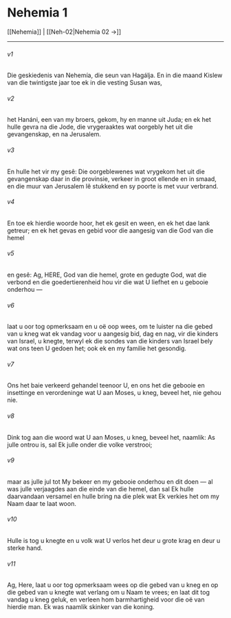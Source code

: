 # Nehemia 1

[[Nehemia]] | [[Neh-02|Nehemia 02 →]]
***

###### v1
Die geskiedenis van Nehemía, die seun van Hagálja. En in die maand Kislew van die twintigste jaar toe ek in die vesting Susan was, 
###### v2
het Hanáni, een van my broers, gekom, hy en manne uit Juda; en ek het hulle gevra na die Jode, die vrygeraaktes wat oorgebly het uit die gevangenskap, en na Jerusalem. 
###### v3
En hulle het vir my gesê: Die oorgeblewenes wat vrygekom het uit die gevangenskap daar in die provinsie, verkeer in groot ellende en in smaad, en die muur van Jerusalem lê stukkend en sy poorte is met vuur verbrand. 
###### v4
En toe ek hierdie woorde hoor, het ek gesit en ween, en ek het dae lank getreur; en ek het gevas en gebid voor die aangesig van die God van die hemel 
###### v5
en gesê: Ag, HERE, God van die hemel, grote en gedugte God, wat die verbond en die goedertierenheid hou vir die wat U liefhet en u gebooie onderhou — 
###### v6
laat u oor tog opmerksaam en u oë oop wees, om te luister na die gebed van u kneg wat ek vandag voor u aangesig bid, dag en nag, vir die kinders van Israel, u knegte, terwyl ek die sondes van die kinders van Israel bely wat ons teen U gedoen het; ook ek en my familie het gesondig. 
###### v7
Ons het baie verkeerd gehandel teenoor U, en ons het die gebooie en insettinge en verordeninge wat U aan Moses, u kneg, beveel het, nie gehou nie. 
###### v8
Dink tog aan die woord wat U aan Moses, u kneg, beveel het, naamlik: As julle ontrou is, sal Ek julle onder die volke verstrooi; 
###### v9
maar as julle jul tot My bekeer en my gebooie onderhou en dit doen — al was julle verjaagdes aan die einde van die hemel, dan sal Ek hulle daarvandaan versamel en hulle bring na die plek wat Ek verkies het om my Naam daar te laat woon. 
###### v10
Hulle is tog u knegte en u volk wat U verlos het deur u grote krag en deur u sterke hand. 
###### v11
Ag, Here, laat u oor tog opmerksaam wees op die gebed van u kneg en op die gebed van u knegte wat verlang om u Naam te vrees; en laat dit tog vandag u kneg geluk, en verleen hom barmhartigheid voor die oë van hierdie man. Ek was naamlik skinker van die koning. 

